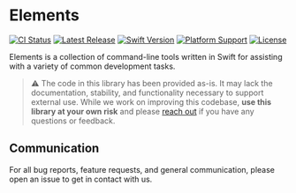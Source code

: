 # Elements

[![CI Status](https://github.com/spothero/Elements/workflows/CI/badge.svg)](https://github.com/spothero/Elements/actions?query=workflow%3A%22CI%22)
[![Latest Release](https://img.shields.io/github/v/tag/spothero/Elements?color=blue&label=latest)](https://github.com/spothero/Elements/releases)
[![Swift Version](https://img.shields.io/static/v1?label=swift&message=5.2&color=red&logo=swift&logoColor=white)](https://developer.apple.com/swift)
[![Platform Support](https://img.shields.io/static/v1?label=platform&message=macOS&color=darkgray)](https://github.com/spothero/Elements/blob/master/Package.swift)
[![License](https://img.shields.io/github/license/spothero/Zinc)](https://github.com/spothero/Elements/blob/master/LICENSE)

Elements is a collection of command-line tools written in Swift for assisting with a variety of common development tasks.

>:warning: The code in this library has been provided as-is. It may lack the documentation, stability, and functionality necessary to support external use. While we work on improving this codebase, **use this library at your own risk** and please [reach out](#communication) if you have any questions or feedback.

## Communication

For all bug reports, feature requests, and general communication, please open an issue to get in contact with us.
